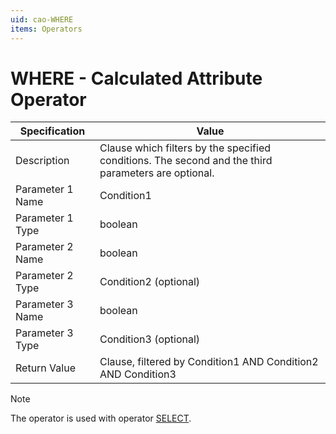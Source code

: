 ```yaml
---
uid: cao-WHERE
items: Operators
---
```


# WHERE - Calculated Attribute Operator

| Specification         | Value                                                        |
| --------------------- | ------------------------------------------------------------ |
| Description           | Clause which filters by the specified conditions. The second and the third parameters are optional.          |
| Parameter 1 Name      | Condition1                                                      |
| Parameter 1 Type      | boolean                                    |
| Parameter 2 Name      | boolean                                                           |
| Parameter 2 Type      | Condition2 (optional)                                                          |
| Parameter 3 Name      | boolean                                                            |
| Parameter 3 Type      | Condition3 (optional)                                                            |
| Return Value          | Clause, filtered by Condition1 AND Condition2 AND Condition3                                                       |

> [!NOTE]
> The operator is used with operator [SELECT](select.md).
